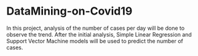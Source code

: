# DataMining-on-Covid19
In this project, analysis of the number of cases per day will be done to observe the trend. After the initial analysis, Simple Linear Regression and Support Vector Machine models will be used to predict the number of cases. 
